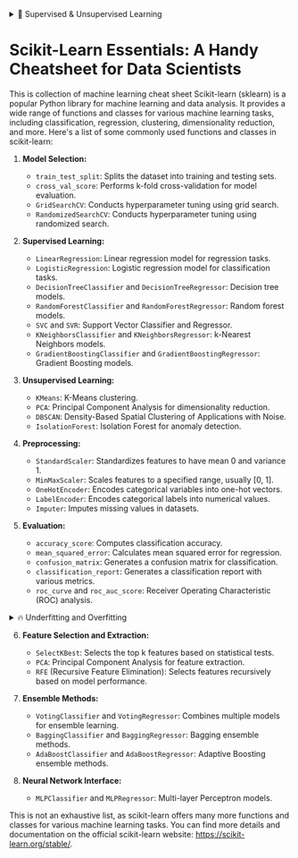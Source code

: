 <details>
   <summary>🤩 Supervised & Unsupervised Learning </summary>
<br>
   
### Algoritma Supervised Learning:

1. **Regresi Linear:**
   - **Penjelasan Singkat:** Digunakan untuk memprediksi nilai kontinu berdasarkan satu atau lebih variabel prediktor.
   - **Contoh:** Prediksi harga rumah berdasarkan jumlah kamar tidur.

2. **Regresi Logistik:**
   - **Penjelasan Singkat:** Digunakan untuk masalah klasifikasi biner, memprediksi probabilitas sebuah instance termasuk ke dalam suatu kelas.
   - **Contoh:** Prediksi apakah email adalah spam atau bukan.

3. **Decision Trees:**
   - **Penjelasan Singkat:** Membangun struktur pohon untuk membuat keputusan berdasarkan nilai-nilai fitur.
   - **Contoh:** Prediksi apakah seseorang akan membeli produk berdasarkan faktor seperti usia, pendapatan, dan preferensi.

4. **Random Forest:**
   - **Penjelasan Singkat:** Metode ensemble yang menggunakan beberapa pohon keputusan untuk meningkatkan akurasi dan generalisasi.
   - **Contoh:** Klasifikasi gambar berdasarkan fitur-fitur visual.

5. **SVM (Support Vector Machines):**
   - **Penjelasan Singkat:** Digunakan untuk klasifikasi dan regresi, memisahkan titik data ke dalam kelas-kelas yang berbeda.
   - **Contoh:** Klasifikasi dokumen ke dalam kategori berdasarkan isinya.

### Algoritma Unsupervised Learning:

1. **K-Means Clustering:**
   - **Penjelasan Singkat:** Membagi titik data ke dalam k kluster berdasarkan kesamaan.
   - **Contoh:** Pengelompokan pelanggan berdasarkan pola pembelian.

2. **Hierarchical Clustering:**
   - **Penjelasan Singkat:** Membuat struktur pohon kluster untuk memahami hubungan hierarki dalam data.
   - **Contoh:** Pengelompokan spesies tumbuhan berdasarkan kesamaan morfologi.

3. **DBSCAN (Density-Based Spatial Clustering of Applications with Noise):**
   - **Penjelasan Singkat:** Mengelompokkan titik data berdasarkan kerapatan, cocok untuk data dengan bentuk yang tidak teratur.
   - **Contoh:** Mengidentifikasi anomali dalam pola kredit pelanggan.

4. **PCA (Principal Component Analysis):**
   - **Penjelasan Singkat:** Mengurangi dimensi data sambil mempertahankan sebagian besar variabilitas.
   - **Contoh:** Reduksi dimensi pada citra wajah untuk analisis ekspresi.

5. **Apriori Algorithm:**
   - **Penjelasan Singkat:** Digunakan untuk pembelajaran aturan asosiasi dalam data mining.
   - **Contoh:** Mengidentifikasi pola pembelian yang sering muncul, seperti pembelian roti jika pembeli juga membeli mentega.

Ini hanyalah gambaran singkat, dan setiap algoritma memiliki lebih banyak nuansa dan penerapan yang lebih mendalam. Pilihan algoritma tergantung pada jenis data dan masalah yang dihadapi.
</details>


# Scikit-Learn Essentials: A Handy Cheatsheet for Data Scientists
This is collection of machine learning cheat sheet 
Scikit-learn (sklearn) is a popular Python library for machine learning and data analysis. It provides a wide range of functions and classes for various machine learning tasks, including classification, regression, clustering, dimensionality reduction, and more. Here's a list of some commonly used functions and classes in scikit-learn:

1. **Model Selection:**
   - `train_test_split`: Splits the dataset into training and testing sets.
   - `cross_val_score`: Performs k-fold cross-validation for model evaluation.
   - `GridSearchCV`: Conducts hyperparameter tuning using grid search.
   - `RandomizedSearchCV`: Conducts hyperparameter tuning using randomized search.

2. **Supervised Learning:**
   - `LinearRegression`: Linear regression model for regression tasks.
   - `LogisticRegression`: Logistic regression model for classification tasks.
   - `DecisionTreeClassifier` and `DecisionTreeRegressor`: Decision tree models.
   - `RandomForestClassifier` and `RandomForestRegressor`: Random forest models.
   - `SVC` and `SVR`: Support Vector Classifier and Regressor.
   - `KNeighborsClassifier` and `KNeighborsRegressor`: k-Nearest Neighbors models.
   - `GradientBoostingClassifier` and `GradientBoostingRegressor`: Gradient Boosting models.

3. **Unsupervised Learning:**
   - `KMeans`: K-Means clustering.
   - `PCA`: Principal Component Analysis for dimensionality reduction.
   - `DBSCAN`: Density-Based Spatial Clustering of Applications with Noise.
   - `IsolationForest`: Isolation Forest for anomaly detection.

4. **Preprocessing:**
   - `StandardScaler`: Standardizes features to have mean 0 and variance 1.
   - `MinMaxScaler`: Scales features to a specified range, usually [0, 1].
   - `OneHotEncoder`: Encodes categorical variables into one-hot vectors.
   - `LabelEncoder`: Encodes categorical labels into numerical values.
   - `Imputer`: Imputes missing values in datasets.

5. **Evaluation:**
   - `accuracy_score`: Computes classification accuracy.
   - `mean_squared_error`: Calculates mean squared error for regression.
   - `confusion_matrix`: Generates a confusion matrix for classification.
   - `classification_report`: Generates a classification report with various metrics.
   - `roc_curve` and `roc_auc_score`: Receiver Operating Characteristic (ROC) analysis.
<details>
      <summary>🔥 Underfitting and Overfitting </summary>
   
### Underfitting and Overfitting Explanation with Bias and Variance:

### Underfitting:

1. **Brief Explanation:**
   - Occurs when the model is too simple to understand patterns in the training data.
   - The model fails to capture the complexity of the data effectively.

2. **Characteristics:**
   - Low performance on training data.
   - Low performance on testing data (poor generalization).
   - The model cannot predict new data well.

3. **Handling:**
   - Increase the complexity of the model.
   - Add more relevant features.
   - Use a more sophisticated model.

4. **Bias:**
   - High bias indicates that the model is too simple and cannot represent the underlying patterns in the data.

### Overfitting:

1. **Brief Explanation:**
   - Occurs when the model is too complex and "memorizes" the training data, including irrelevant noise and variability.
   - The model over-adapts to the training data.

2. **Characteristics:**
   - High performance on training data.
   - Low performance on testing data (poor generalization).
   - The model is too sensitive to random variability in the data.

3. **Handling:**
   - Reduce the complexity of the model.
   - Use fewer or more relevant features.
   - Apply regularization techniques.
   - Collect more training data if possible.

4. **Variance:**
   - High variance indicates that the model is too sensitive to the training data and does not generalize well to new data.

### Comparison:

- **Underfitting vs. Overfitting:**
  - Underfitting occurs when the model is too simple.
  - Overfitting occurs when the model is too complex.
  - The goal is to strike a balance to create a model that can provide good predictions on new data (generalization).

- **Bias and Variance Trade-off:**
  - The bias-variance trade-off is a fundamental concept in machine learning, emphasizing the need to balance simplicity (bias) and flexibility (variance) for optimal model performance.

- **Learning Curve:**
  - The learning curve is used to understand whether the model tends to experience underfitting or overfitting.
  - By monitoring the model's performance on both training and testing data over time, we can identify the point where the model achieves the best balance.

Understanding and addressing bias and variance issues are crucial in developing reliable and robust models. The best approach varies depending on the type of data and the machine learning task at hand.

---

### Terjemahan ke Bahasa Inggris:

### Underfitting and Overfitting Explanation with Bias and Variance:

### Underfitting:

1. **Penjelasan Singkat:**
   - Terjadi ketika model terlalu sederhana untuk memahami pola dalam data pelatihan.
   - Model gagal menangkap kompleksitas data dengan efektif.

2. **Ciri-ciri:**
   - Performa rendah pada data pelatihan.
   - Performa rendah pada data pengujian (generalisasi buruk).
   - Model tidak dapat memprediksi data baru dengan baik.

3. **Penanganan:**
   - Tingkatkan kompleksitas model.
   - Tambahkan fitur-fitur yang lebih relevan.
   - Gunakan model yang lebih canggih.

4. **Bias:**
   - Bias tinggi menunjukkan bahwa model terlalu sederhana dan tidak dapat merepresentasikan pola yang mendasari dalam data.

### Overfitting:

1. **Penjelasan Singkat:**
   - Terjadi ketika model terlalu kompleks dan "menghafal" data pelatihan, termasuk noise dan variabilitas yang tidak relevan.
   - Model terlalu beradaptasi dengan data pelatihan.

2. **Ciri-ciri:**
   - Performa tinggi pada data pelatihan.
   - Performa rendah pada data pengujian (generalisasi buruk).
   - Model terlalu peka terhadap variabilitas acak dalam data.

3. **Penanganan:**
   - Kurangi kompleksitas model.
   - Gunakan lebih sedikit atau lebih banyak fitur yang relevan.
   - Terapkan teknik regularisasi.
   - Kumpulkan lebih banyak data pelatihan jika memungkinkan.

4. **Varians:**
   - Varian tinggi menunjukkan bahwa model terlalu peka terhadap data pelatihan dan tidak generalisasi dengan baik ke data baru.

### Perbandingan:

- **Underfitting vs. Overfitting:**
  - Underfitting terjadi ketika model terlalu sederhana.
  - Overfitting terjadi ketika model terlalu kompleks.
  - Tujuan adalah mencapai keseimbangan untuk menciptakan model yang dapat memberikan prediksi yang baik pada data baru (generalisasi).

- **Keseimbangan Bias dan Varian:**
  - Keseimbangan bias-variansa adalah konsep dasar dalam pembelajaran mesin, menekankan perlunya seimbang antara kesederhanaan (bias) dan fleksibilitas (varians) untuk kinerja model yang optimal.

- **Kurva Pembelajaran:**
  - Kurva pembelajaran digunakan untuk memahami apakah model cenderung mengalami underfitting atau overfitting.
  - Dengan memonitor performa model pada data pelatihan dan pengujian seiring waktu, kita dapat mengidentifikasi titik di mana model mencapai keseimbangan terbaik.

Memahami dan menangani masalah bias dan varian sangat penting dalam pengembangan model yang andal dan kokoh. Pendekatan terbaik bervariasi tergantung pada jenis data dan tugas pembelajaran mesin yang dihadapi.
</details>

6. **Feature Selection and Extraction:**
   - `SelectKBest`: Selects the top k features based on statistical tests.
   - `PCA`: Principal Component Analysis for feature extraction.
   - `RFE` (Recursive Feature Elimination): Selects features recursively based on model performance.

7. **Ensemble Methods:**
   - `VotingClassifier` and `VotingRegressor`: Combines multiple models for ensemble learning.
   - `BaggingClassifier` and `BaggingRegressor`: Bagging ensemble methods.
   - `AdaBoostClassifier` and `AdaBoostRegressor`: Adaptive Boosting ensemble methods.

8. **Neural Network Interface:**
   - `MLPClassifier` and `MLPRegressor`: Multi-layer Perceptron models.

This is not an exhaustive list, as scikit-learn offers many more functions and classes for various machine learning tasks. You can find more details and documentation on the official scikit-learn website: https://scikit-learn.org/stable/.
